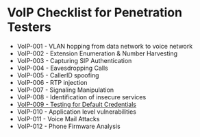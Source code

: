 # VoIP Checklist for Penetration Testers

* VoIP-001 - VLAN hopping from data network to voice network
* VoIP-002 - Extension Enumeration & Number Harvesting 
* VoIP-003 - Capturing SIP Authentication
* VoIP-004 - Eavesdropping Calls
* VoIP-005 - CallerID spoofing
* VoIP-006 - RTP injection
* VoIP-007 - Signaling Manipulation 
* VoIP-008 - Identification of insecure services
* [VoIP-009 - Testing for Default Credentials](https://github.com/netbiosX/Default-Credentials/blob/master/VoIP-Default-Password-List.mdown)
* VoIP-010 - Application level vulnerabilities 
* VoIP-011 - Voice Mail Attacks
* VoIP-012 - Phone Firmware Analysis 
